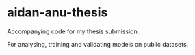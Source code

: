 # aidan-anu-thesis

Accompanying code for my thesis submission.

For analysing, training and validating models on public datasets.
